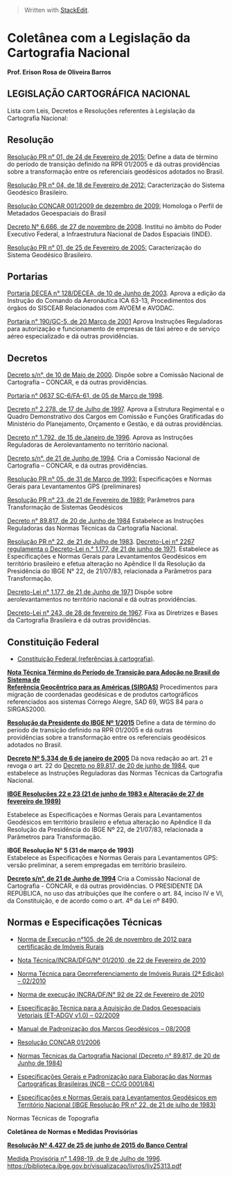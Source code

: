 > Written with [StackEdit](https://stackedit.io/).
# Coletânea com a Legislação da  Cartografia Nacional  
**Prof. Erison Rosa de Oliveira Barros**

## LEGISLAÇÃO CARTOGRÁFICA NACIONAL

Lista com Leis, Decretos e Resoluções referentes à Legislação da Cartografia Nacional:

## Resolução

[Resolução PR n° 01, de 24 de Fevereiro de 2015:](https://esteio.com.br/downloads/legislacao/rpr_01_2015_sirgas2000.pdf)
Define a data de término do período de transição definido na RPR 01/2005 e dá outras providências sobre a transformação entre os referenciais geodésicos adotados no Brasil.

[Resolução PR n° 04, de 18 de Fevereiro de 2012:](https://esteio.com.br/downloads/legislacao/RPR04_de_18_04_2012.pdf)
Caracterização do Sistema Geodésico Brasileiro.

[Resolução CONCAR 001/2009 de dezembro de 2009:](https://esteio.com.br/downloads/legislacao/Resolucao_1_2009_CONCAR_Metadados.pdf)
Homologa o Perfil de Metadados Geoespaciais do Brasil

[Decreto N° 6.666, de 27 de novembro de 2008](http://www.planalto.gov.br/ccivil_03/_Ato2007-2010/2008/Decreto/D6666.htm).
Institui no âmbito do Poder Executivo Federal, a Infraestrutura Nacional de Dados Espaciais (INDE).

[Resolução PR n° 01, de 25 de Fevereiro de 2005:](https://esteio.com.br/downloads/legislacao/RPR_01_25fev2005.pdf)
Caracterização do Sistema Geodésico Brasileiro.

## Portarias
[Portaria DECEA n° 128/DECEA, de 10 de Junho de 2003](https://esteio.com.br/downloads/legislacao/_ica63-13.pdf).
Aprova a edição da Instrução do Comando da Aeronáutica ICA 63-13, Procedimentos dos órgãos do SISCEAB Relacionados com AVOEM e AVODAC.

[Portaria n° 190/GC-5, de 20 Março de 2001](https://esteio.com.br/downloads/legislacao/_portaria190.pdf)
Aprova Instruções Reguladoras para autorização e funcionamento de empresas de táxi aéreo e de serviço aéreo especializado e dá outras providências.

## Decretos

[Decreto s/n°, de 10 de Maio de 2000](https://esteio.com.br/downloads/legislacao/LEGISLA_DECRETO_10_D.pdf).
Dispõe sobre a Comissão Nacional de Cartografia – CONCAR, e dá outras providências.

[Portaria n° 0637 SC-6/FA-61, de 05 de Março de 1998](https://esteio.com.br/downloads/legislacao/_portaria0637.pdf).

[Decreto n° 2.278, de 17 de Julho de 1997](https://esteio.com.br/downloads/legislacao/_decreto2278.pdf).
Aprova a Estrutura Regimental e o Quadro Demonstrativo dos Cargos em Comissão e Funções Gratificadas do Ministério do Planejamento, Orçamento e Gestão, e dá outras providências.

[Decreto n° 1.792, de 15 de Janeiro de 1996](http://www.concar.gov.br/detalheDocumentos.aspx?cod=13).
Aprova as Instruções Reguladoras de Aerolevantamento no território nacional.

[Decreto s/n°, de 21 de Junho de 1994](https://esteio.com.br/downloads/legislacao/LEGISLA_CONCAR_1994_D.pdf).
Cria a Comissão Nacional de Cartografia – CONCAR, e dá outras providências.

[Resolução PR n° 05, de 31 de Março de 1993:](https://esteio.com.br/downloads/legislacao/normas_gps.pdf)
Especificações e Normas Gerais para Levantamentos GPS (preliminares)

[Resolução PR n° 23, de 21 de Fevereiro de 1989:](https://esteio.com.br/downloads/legislacao/rpr_2389.pdf)
Parâmetros para Transformação de Sistemas Geodésicos

[Decreto n° 89.817, de 20 de Junho de 1984](https://esteio.com.br/downloads/legislacao/LEGISLA_DECRETO_89817_D.pdf)
Estabelece as Instruções Reguladoras das Normas Técnicas da Cartografia Nacional.

[Resolução PR n° 22, de 21 de Julho de 1983](https://esteio.com.br/downloads/legislacao/LEGISLA_RESOLUCAO_D.pdf).
[Decreto-Lei n° 2267 regulamenta o Decreto-Lei n.° 1.177, de 21 de junho de 1971](https://esteio.com.br/downloads/legislacao/LEGISLA_DECRETO_2267_D.pdf).
Estabelece as Especificações e Normas Gerais para Levantamentos Geodésicos em território brasileiro e efetua alteração no Apêndice II da Resolução da Presidência do IBGE N° 22, de 21/07/83, relacionada a Parâmetros para Transformação.

[Decreto-Lei n° 1.177, de 21 de Junho de 1971](https://esteio.com.br/downloads/legislacao/_decreto-lei1177.pdf)
Dispõe sobre aerolevantamentos no território nacional e dá outras providências.

[Decreto-Lei n° 243, de 28 de fevereiro de 1967](https://esteio.com.br/downloads/legislacao/decreto243.pdf).
Fixa as Diretrizes e Bases da Cartografia Brasileira e dá outras providências.


## Constituição Federal

-   [Constituição Federal (referências à cartografia)](http://www.concar.gov.br/detalheDocumentos.aspx?cod=17).

**[Nota Técnica Término do Período de Transição para Adoção no Brasil do Sistema de  
Referência Geocêntrico para as Américas (SIRGAS)](webcache.googleusercontent.com/search?q=cache:cTJ55ef27OcJ:ftp://geoftp.ibge.gov.br/metodos_e_outros_documentos_de_referencia/normas/nota_tecnica_termino_periodo_transicao_sirgas2000.pdf%20&cd=1&hl=pt-BR&ct=clnk&gl=br)**
Procedimentos para migração de coordenadas geodésicas e de produtos cartográficos  
referenciados aos sistemas Córrego Alegre, SAD 69, WGS 84 para o SIRGAS2000.

[**Resolução da Presidente do IBGE Nº 1/2015**](http://geoftp.ibge.gov.br/metodos_e_outros_documentos_de_referencia/normas/rpr_01_25fev2005.pdf)
Define a data de término do período de transição definido na RPR 01/2005 e dá outras  
providências sobre a transformação entre os referenciais geodésicos adotados no Brasil.

**[Decreto Nº 5.334 de 6 de janeiro de 2005](http://www.planalto.gov.br/ccivil_03/_Ato2004-2006/2005/Decreto/D5334.htm#:~:text=D%C3%A1%20nova%20reda%C3%A7%C3%A3o%20ao%20art.&text=22%20do%20Decreto%20n%C2%BA%2089.817,Normas%20T%C3%A9cnicas%20da%20Cartografia%20Nacional.)**
Dá nova redação ao art. 21 e revoga o art. 22 do [Decreto no 89.817, de 20 de junho de  1984](http://www.planalto.gov.br/ccivil_03/decreto/1980-1989/D89817.htm#:~:text=Estabelece%20as%20Instru%C3%A7%C3%B5es%20Reguladoras%20das%20Normas%20T%C3%A9cnicas%20da%20Cartografia%20Nacional.), que estabelece as Instruções Reguladoras das Normas Técnicas da Cartografia   Nacional.

[**IBGE Resoluções 22 e 23 (21 de junho de 1983 e Alteração de 27 de fevereiro de 1989)**](https://www.ibge.gov.br/geociencias/informacoes-sobre-posicionamento-geodesico/sirgas/16691-projeto-mudanca-do-referencial-geodesico-pmrg.html?=&t=o-que-e)

Estabelece as Especificações e Normas Gerais para Levantamentos Geodésicos em  território brasileiro e efetua alteração no Apêndice II da Resolução da Presidência do  IBGE Nº 22, de 21/07/83, relacionada a Parâmetros para Transformação.

**IBGE Resolução N° 5 (31 de março de 1993)**  
Estabelece as Especificações e Normas Gerais para Levantamentos GPS: versão  preliminar, a serem empregadas em território brasileiro.

[**Decreto s/n°, de 21 de Junho de 1994**](https://esteio.com.br/downloads/legislacao/LEGISLA_CONCAR_1994_D.pdf)
Cria a Comissão Nacional de Cartografia - CONCAR, e dá outras providências. O PRESIDENTE DA REPÚBLICA, no uso das atribuições que lhe confere o art. 84, inciso IV e VI, da Constituição, e de acordo como o art. 4º da Lei nº 8490.

## Normas e Especificações Técnicas

-   [Norma de Execução n°105, de 26 de novembro de 2012 para certificação de Imóveis Rurais](https://esteio.com.br/downloads/legislacao/norma_aprovacao_incra.pdf)

-   [Nota Técnica/INCRA/DFG/N° 01/2010, de 22 de Fevereiro de 2010](https://esteio.com.br/downloads/legislacao/nota_tecnica_dfg_01_2010.pdf)

-   [Norma Técnica para Georreferenciamento de Imóveis Rurais (2ª Edição) – 02/2010](https://esteio.com.br/downloads/legislacao/norma_tecnica_georreferenciamento.pdf)
-  [Norma de execução INCRA/DF/N° 92 de 22 de Fevereiro de 2010](https://esteio.com.br/downloads/legislacao/NE_92_DF.pdf)
-  [Especificação Técnica para a Aquisição de Dados Geoespaciais Vetoriais (ET-ADGV v1.0) – 02/2009](https://esteio.com.br/downloads/legislacao/ADGV_FINAL_18_02_09_final_2.pdf)

-   [Manual de Padronização dos Marcos Geodésicos – 08/2008](https://esteio.com.br/downloads/legislacao/padronizacao_marcos_geodesicos.pdf)

-   [Resolução CONCAR 01/2006](http://www.concar.gov.br/detalheDocumentos.aspx?cod=23)

-   [Normas Técnicas da Cartografia Nacional (Decreto n° 89.817, de 20 de Junho de 1984)](http://www.concar.gov.br/detalheDocumentos.aspx?cod=8)

-   [Especificações Gerais e Padronização para Elaboração das Normas Cartográficas Brasileiras (NCB – CC/G 0001/84)](http://www.concar.gov.br/detalheDocumentos.aspx?cod=21)
-   [Especificações e Normas Gerais para Levantamentos Geodésicos em Território Nacional (IBGE Resolução PR n° 22, de 21 de julho de 1983)](https://esteio.com.br/downloads/legislacao/bservico1602.pdf)

Normas Técnicas de Topografia 


**Coletânea de Normas e Medidas Provisórias**

[**Resolução Nº 4.427 de 25 de junho de 2015 do Banco Central**](https://www.bcb.gov.br/pre/normativos/res/2015/pdf/res_4427_v1_O.pdf)

[Medida Provisória n° 1.498-19, de 9 de Julho de 1996](http://www.concar.gov.br/detalheDocumentos.aspx?cod=14).
https://biblioteca.ibge.gov.br/visualizacao/livros/liv25313.pdf
<!--stackedit_data:
eyJoaXN0b3J5IjpbNTQyMzY5OTUxLC02OTk2MzQ0ODQsLTkyNz
Q4MzQ3LC0xNTMxMDk4NzQsMTcwMDE4NTQwNiwxMTE5NDkzNjEy
LDk1Nzk2MjQ4OF19
-->
